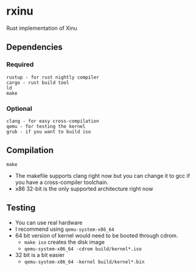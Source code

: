 # rxinu
Rust implementation of Xinu

## Dependencies

### Required
```
rustup - for rust nightly compiler
cargo - rust build tool
ld
make
```

### Optional
```
clang - for easy cross-compilation
qemu - for testing the kernel
grub - if you want to build iso
```

## Compilation

```
make
```

* The makefile supports clang right now but you can change it to gcc if you have a cross-compiler toolchain.
* x86 32-bit is the only supported architecture right now

## Testing

* You can use real hardware
* I recommend using `qemu-system-x86_64`
* 64 bit version of kernel would need to be booted through cdrom.
  * `make iso` creates the disk image
  * `qemu-system-x86_64 -cdrom build/kernel*.iso`
* 32 bit is a bit easier
  * `qemu-system-x86_64 -kernel build/kernel*.bin`
